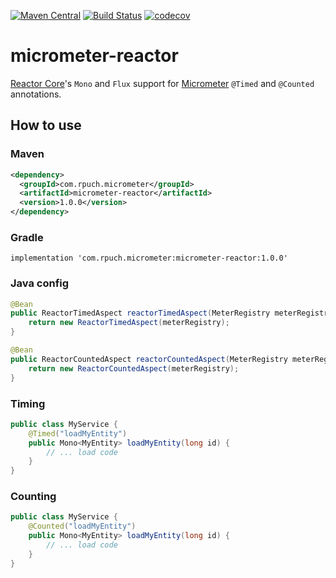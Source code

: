 [![Maven Central](https://img.shields.io/maven-central/v/com.rpuch.micrometer/micrometer-reactor.svg?label=Maven%20Central)](https://search.maven.org/search?q=g:%22com.rpuch.micrometer%22%20AND%20a:%22micrometer-reactor%22)
[![Build Status](https://travis-ci.com/rpuch/micrometer-reactor.svg?branch=master)](https://travis-ci.com/rpuch/micrometer-reactor)
[![codecov](https://codecov.io/gh/rpuch/micrometer-reactor/branch/master/graph/badge.svg?token=PGLWPN3N61)](https://codecov.io/gh/rpuch/micrometer-reactor)

# micrometer-reactor #

[Reactor Core](https://github.com/reactor/reactor-core)'s `Mono` and `Flux` support for
[Micrometer](https://github.com/micrometer-metrics/micrometer) `@Timed` and `@Counted` annotations.

## How to use ##

### Maven ###

```xml
<dependency>
  <groupId>com.rpuch.micrometer</groupId>
  <artifactId>micrometer-reactor</artifactId>
  <version>1.0.0</version>
</dependency>
```

### Gradle ###

```
implementation 'com.rpuch.micrometer:micrometer-reactor:1.0.0'
```

### Java config ###

```java
@Bean
public ReactorTimedAspect reactorTimedAspect(MeterRegistry meterRegistry) {
    return new ReactorTimedAspect(meterRegistry);
}

@Bean
public ReactorCountedAspect reactorCountedAspect(MeterRegistry meterRegistry) {
    return new ReactorCountedAspect(meterRegistry);
}
```

### Timing ###

```java
public class MyService {
    @Timed("loadMyEntity")
    public Mono<MyEntity> loadMyEntity(long id) {
        // ... load code
    }
}

```
### Counting ###

```java
public class MyService {
    @Counted("loadMyEntity")
    public Mono<MyEntity> loadMyEntity(long id) {
        // ... load code
    }
}
```